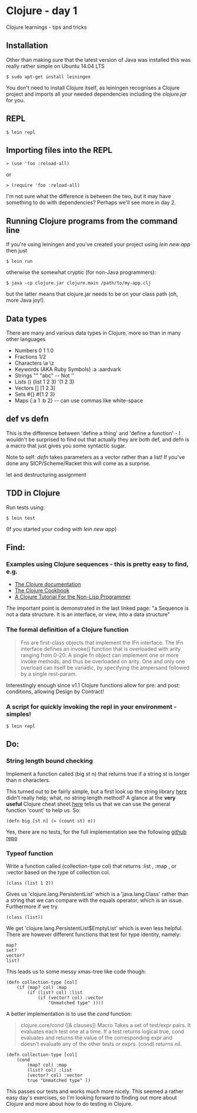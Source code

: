 # Clojure - day 1
Clojure learnings - tips and tricks

## Installation
Other than making sure that the latest version of Java was installed this was really rather simple on Ubuntu 14.04 LTS

	$ sudo apt-get install leiningen 

You don't need to install Clojure itself, as leiningen recognises a Clojure project and imports all your needed dependencies including the _clojure.jar_ for you.

## REPL
	$ lein repl

## Importing files into the REPL
	> (use 'foo :reload-all)

or

	> (require 'foo :reload-all)

I'm not sure what the difference is between the two, but it may have something to do with dependencies? Perhaps we'll see more in day 2.

## Running Clojure programs from the command line
If you're using leiningen and you've created your project using _lein new app_ then just

	$ lein run

otherwise the somewhat cryptic (for non-Java programmers):

	$ java -cp clojure.jar clojure.main /path/to/my-app.clj

but the latter means that clojure.jar needs to be on your class path (oh, more Java joy!).

## Data types
There are many and various data types in Clojure, more so than in many other languages

- Numbers 0 1 1.0
- Fractions 1/2 
- Characters \a \z
- Keywords (AKA Ruby Symbols) :a :aardvark
- Strings "" "abc" -- Not ''
- Lists () (list 1 2 3) '(1 2 3)
- Vectors [] [1 2 3]
- Sets #{} #{1 2 3}
- Maps {:a 1 :b 2} -- can use commas like white-space

## def vs defn
This is the difference between 'define a thing' and 'define a function' - I wouldn't be surprised to find out that actually they are both def, and defn is a macro that just gives you some syntactic sugar. 

Note to self: _defn_ takes parameters as a vector rather than a list! If you've done any SICP/Scheme/Racket this will come as a surprise.

let and destructuring assignment

## TDD in Clojure
Run tests using:

	$ lein test

(If you started your coding with _lein new app_)

## Find:
### Examples using Clojure sequences - this is pretty easy to find, e.g.
- [The Clojure documentation](http://clojure.org/sequences)
- [The Clojure Cookbook](http://en.wikibooks.org/wiki/Clojure_Programming/Examples/Cookbook)
- [A Clojure Tutorial For the Non-Lisp Programmer](http://moxleystratton.com/clojure/clojure-tutorial-for-the-non-lisp-programmer)

The important point is demonstrated in the last linked page: "a Sequence is not a data structure. It is an interface, or view, into a data structure"

### The formal definition of a Clojure function

> Fns are first-class objects that implement the IFn interface. The IFn interface defines an invoke() function that is overloaded with arity ranging from 0-20. A single fn object can implement one or more invoke methods, and thus be overloaded on arity. One and only one overload can itself be variadic, by specifying the ampersand followed by a single rest-param. 

Interestingly enough since v1.1 Clojure functions allow for pre: and post: conditions, allowing Design by Contract!

### A script for quickly invoking the repl in your environment - simples!
	$ lein repl

## Do:

### String length bound checking
Implement a function called (big st n) that returns true if a string st is longer than n characters.

This turned out to be fairly simple, but a first look up the string library [here](https://clojure.github.io/clojure/clojure.string-api.html) didn't really help; what, no string length method? A glance at the **very useful** Clojure cheat sheet [here](http://clojure.org/cheatsheet) tells us that we can use the general function 'count' to help us. So:

	(defn big [st n] (> (count st) n))

Yes, there are no tests, for the full implementation see the following [github repo]()

### Typeof function
Write a function called (collection-type col) that returns :list , :map , or :vector based on the type of collection col.

	(class (list 1 2))

Gives us 'clojure.lang.PersistentList' which is a 'java.lang.Class' rather than a string that we can compare with the equals operator, which is an issue. Furthermore if we try

	(class (list))

We get 'clojure.lang.PersistentList$EmptyList' which is even less helpful. There are however different functions that test for type identity, namely:

	map?
	set?
	vector?
	list?

This leads us to some messy xmas-tree like code though:

	(defn collection-type [col] 
		(if (map? col) :map
			(if (list? col) :list 
				(if (vector? col) :vector 
					"Unmatched type" ))))

A better implementation is to use the _cond_ function:

> clojure.core/cond
([& clauses])
Macro
  Takes a set of test/expr pairs. It evaluates each test one at a
  time.  If a test returns logical true, cond evaluates and returns
  the value of the corresponding expr and doesn't evaluate any of the
  other tests or exprs. (cond) returns nil.

	(defn collection-type [col]
		(cond
			(map? col) :map
			(list? col) :list
			(vector? col) :vector
			true "Unmatched type" ))

This passes our tests and works much more nicely. This seemed a rather easy day's exercises, so I'm looking forward to finding out more about Clojure and more about how to do testing in Clojure.
